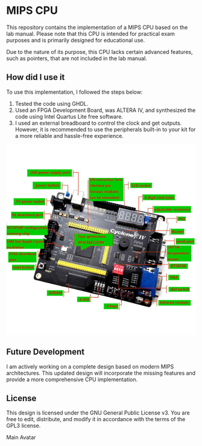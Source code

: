 # MIPS CPU

This repository contains the implementation of a MIPS CPU based on the lab 
manual. 
Please note that this CPU is intended for practical exam purposes and is 
primarily designed for educational use.

Due to the nature of its purpose, this CPU lacks certain advanced features, 
such as pointers, that are not included in the lab manual.


## How did I use it

To use this implementation, I followed the steps below:

1. Tested the code using GHDL.
2. Used an FPGA Development Board, was ALTERA IV, and synthesized the code using Intel Quartus Lite free software.
3. I used an external breadboard to control the clock and get outputs. However, it is recommended to use the peripherals built-in to your kit for a more reliable and hassle-free experience.

![FPGA Development Board ALTERA IV](kit_fpga_ep4ce.jpg)


## Future Development

I am actively working on a complete design based on modern MIPS architectures. 
This updated design will incorporate the missing features and provide a more 
comprehensive CPU implementation.


## License

This design is licensed under the GNU General Public License v3. You are free to edit, distribute, and modify it in accordance with the terms of the GPL3 license.

Main Avatar 
